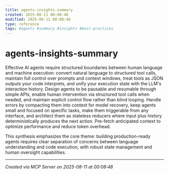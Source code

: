 ```yaml
---
title: agents-insights-summary
created: 2025-08-11 00:08:48
modified: 2025-08-11 00:08:48
type: reference
tags: #agents #summary #insights #best-practices
---
```


# agents-insights-summary

Effective AI agents require structured boundaries between human language and machine execution: convert natural language to structured tool calls, maintain full control over prompts and context windows, treat tools as JSON outputs your code interprets, and unify your execution state with the LLM's interaction history. Design agents to be pausable and resumable through simple APIs, enable human intervention via structured tool calls when needed, and maintain explicit control flow rather than blind looping. Handle errors by compacting them into context for model recovery, keep agents small and focused on specific tasks, make them triggerable from any interface, and architect them as stateless reducers where input plus history deterministically produces the next action. Pre-fetch anticipated context to optimize performance and reduce token overhead.

This synthesis emphasizes the core theme: building production-ready agents requires clear separation of concerns between language understanding and code execution, with robust state management and human oversight capabilities.

---
*Created via MCP Server on 2025-08-11 at 00:08:48*
